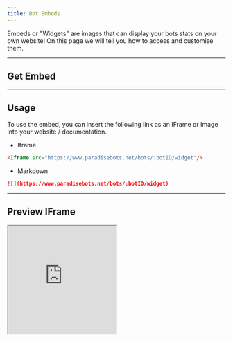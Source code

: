```yaml
---
title: Bot Embeds
---
```


Embeds or "Widgets" are images that can display your bots stats on your own website! On this page we will tell you how to access and customise them.

---

## Get Embed

<Route method="GET" path="/bots/{botid}/widget" />

---

## Usage
To use the embed, you can insert the following link as an IFrame or Image into your website / documentation.

* Iframe
```markdown
<Iframe src="https://www.paradisebots.net/bots/:botID/widget"/>
```

* Markdown
```markdown
![](https://www.paradisebots.net/bots/:botID/widget)
```

---

## Preview IFrame

<Iframe src="https://paradisebots.net/bots/746631296515571725/widget" width="250px" height="250px"/>

---

In this example we used just a plain embed which defaults to .svg, We also used a Iframe to display the example
